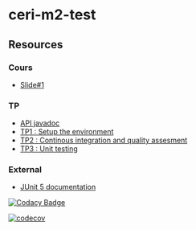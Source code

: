 # ceri-m2-test

## Resources

### Cours

- [Slide#1](https://github.com/Faylixe/ceri-m2-test-2017/blob/master/docs/cours.pdf)

### TP

- [API javadoc](http://faylixe.fr/ceri-m1-test-2017/javadoc)
- [TP1 : Setup the environment](https://github.com/Faylixe/ceri-m2-test-2017/blob/master/docs/tp1.md)
- [TP2 : Continous integration and quality assesment](https://github.com/Faylixe/ceri-m2-test-2017/blob/master/docs/tp2.md)
- [TP3 : Unit testing](https://github.com/Faylixe/ceri-m2-test-2017/blob/master/docs/tp3.md)

### External

- [JUnit 5 documentation](http://junit.org/junit5/docs/current/user-guide)

[![Codacy Badge](https://api.codacy.com/project/badge/Grade/a17b4e71ab2440c9bd688ee1779b32b9)](https://www.codacy.com/app/alexamoshina/ceri-m1-test-2017?utm_source=github.com&amp;utm_medium=referral&amp;utm_content=alexamoshina/ceri-m1-test-2017&amp;utm_campaign=Badge_Grade)

[![codecov](https://codecov.io/gh/alexamoshina/ceri-m1-test-2017/branch/master/graph/badge.svg)](https://codecov.io/gh/alexamoshina/ceri-m1-test-2017)


